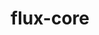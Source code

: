 ---
title: "flux-core"
layout: cache
categories: [package, develop-2023-11-26]
meta: {"versions": ["0.56.0"], "compilers": ["cce@=15.0.1", "gcc@=11.4.0", "gcc@=7.3.1", "gcc@=7.5.0", "gcc@=9.4.0", "oneapi@=2023.2.0"], "oss": ["amzn2", "rhel8", "ubuntu18.04", "ubuntu20.04"], "platforms": ["linux"], "targets": ["aarch64", "neoverse_n1", "neoverse_v1", "ppc64le", "x86_64_v3", "zen4"], "stacks": ["aws-isc", "aws-isc-aarch64", "e4s", "e4s-cray-rhel", "e4s-neoverse_v1", "e4s-oneapi", "e4s-power", "radiuss", "root"], "num_specs": 16, "num_specs_by_stack": {"aws-isc-aarch64": 2, "root": 16, "aws-isc": 1, "e4s-cray-rhel": 1, "radiuss": 1, "e4s-neoverse_v1": 3, "e4s-power": 3, "e4s": 3, "e4s-oneapi": 2}}
spec_details: [{"hash": "czydjbconvhvn4c4tdgy3cghljuprit7", "compiler": "gcc@=7.3.1", "versions": ["0.56.0"], "os": "amzn2", "platform": "linux", "target": "aarch64", "variants": ["build_system=autotools", "~cuda", "~docs", "~security"], "stacks": ["aws-isc-aarch64", "root"], "size": "-", "tarball": "https://binaries.spack.io/releases/develop-2023-11-26/build_cache/linux-amzn2-aarch64/gcc-7.3.1/flux-core-0.56.0/linux-amzn2-aarch64-gcc-7.3.1-flux-core-0.56.0-czydjbconvhvn4c4tdgy3cghljuprit7.spack"}, {"hash": "wenlc2o42dgjzkhxvinw4nq52zq3ujop", "compiler": "gcc@=7.3.1", "versions": ["0.56.0"], "os": "amzn2", "platform": "linux", "target": "neoverse_n1", "variants": ["build_system=autotools", "~cuda", "~docs", "~security"], "stacks": ["aws-isc-aarch64", "root"], "size": "-", "tarball": "https://binaries.spack.io/releases/develop-2023-11-26/build_cache/linux-amzn2-neoverse_n1/gcc-7.3.1/flux-core-0.56.0/linux-amzn2-neoverse_n1-gcc-7.3.1-flux-core-0.56.0-wenlc2o42dgjzkhxvinw4nq52zq3ujop.spack"}, {"hash": "gohlgnroj2xw7dfgycoe3f4v3wfttelu", "compiler": "gcc@=7.3.1", "versions": ["0.56.0"], "os": "amzn2", "platform": "linux", "target": "x86_64_v3", "variants": ["build_system=autotools", "~cuda", "~docs", "~security"], "stacks": ["root", "aws-isc"], "size": "-", "tarball": "https://binaries.spack.io/releases/develop-2023-11-26/build_cache/linux-amzn2-x86_64_v3/gcc-7.3.1/flux-core-0.56.0/linux-amzn2-x86_64_v3-gcc-7.3.1-flux-core-0.56.0-gohlgnroj2xw7dfgycoe3f4v3wfttelu.spack"}, {"hash": "2ofkxnh36s7wqdhcdjyt6tv3a4biuwe2", "compiler": "cce@=15.0.1", "versions": ["0.56.0"], "os": "rhel8", "platform": "linux", "target": "zen4", "variants": ["build_system=autotools", "~cuda", "~docs", "~security"], "stacks": ["e4s-cray-rhel", "root"], "size": "-", "tarball": "https://binaries.spack.io/releases/develop-2023-11-26/build_cache/linux-rhel8-zen4/cce-15.0.1/flux-core-0.56.0/linux-rhel8-zen4-cce-15.0.1-flux-core-0.56.0-2ofkxnh36s7wqdhcdjyt6tv3a4biuwe2.spack"}, {"hash": "rubtu4rwivj6nj3wvpuhaoo4p4fvn5xw", "compiler": "gcc@=7.5.0", "versions": ["0.56.0"], "os": "ubuntu18.04", "platform": "linux", "target": "x86_64_v3", "variants": ["build_system=autotools", "~cuda", "~docs", "~security"], "stacks": ["root", "radiuss"], "size": "-", "tarball": "https://binaries.spack.io/releases/develop-2023-11-26/build_cache/linux-ubuntu18.04-x86_64_v3/gcc-7.5.0/flux-core-0.56.0/linux-ubuntu18.04-x86_64_v3-gcc-7.5.0-flux-core-0.56.0-rubtu4rwivj6nj3wvpuhaoo4p4fvn5xw.spack"}, {"hash": "3mox34nk6jw4k5ca55xcwsafhhk52olu", "compiler": "gcc@=11.4.0", "versions": ["0.56.0"], "os": "ubuntu20.04", "platform": "linux", "target": "neoverse_v1", "variants": ["build_system=autotools", "~cuda", "~docs", "~security"], "stacks": ["root", "e4s-neoverse_v1"], "size": "-", "tarball": "https://binaries.spack.io/releases/develop-2023-11-26/build_cache/linux-ubuntu20.04-neoverse_v1/gcc-11.4.0/flux-core-0.56.0/linux-ubuntu20.04-neoverse_v1-gcc-11.4.0-flux-core-0.56.0-3mox34nk6jw4k5ca55xcwsafhhk52olu.spack"}, {"hash": "bt3nuphujx7ygzupoio3futbnczjkdbs", "compiler": "gcc@=11.4.0", "versions": ["0.56.0"], "os": "ubuntu20.04", "platform": "linux", "target": "neoverse_v1", "variants": ["build_system=autotools", "~cuda", "~docs", "~security"], "stacks": ["root", "e4s-neoverse_v1"], "size": "-", "tarball": "https://binaries.spack.io/releases/develop-2023-11-26/build_cache/linux-ubuntu20.04-neoverse_v1/gcc-11.4.0/flux-core-0.56.0/linux-ubuntu20.04-neoverse_v1-gcc-11.4.0-flux-core-0.56.0-bt3nuphujx7ygzupoio3futbnczjkdbs.spack"}, {"hash": "oveutmbr6oncxoztv2hsud6zyzgeobrb", "compiler": "gcc@=11.4.0", "versions": ["0.56.0"], "os": "ubuntu20.04", "platform": "linux", "target": "neoverse_v1", "variants": ["build_system=autotools", "+cuda", "~docs", "~security"], "stacks": ["root", "e4s-neoverse_v1"], "size": "-", "tarball": "https://binaries.spack.io/releases/develop-2023-11-26/build_cache/linux-ubuntu20.04-neoverse_v1/gcc-11.4.0/flux-core-0.56.0/linux-ubuntu20.04-neoverse_v1-gcc-11.4.0-flux-core-0.56.0-oveutmbr6oncxoztv2hsud6zyzgeobrb.spack"}, {"hash": "rid3x5j77brzs67tgb4gp5gq3dywe3cs", "compiler": "gcc@=9.4.0", "versions": ["0.56.0"], "os": "ubuntu20.04", "platform": "linux", "target": "ppc64le", "variants": ["build_system=autotools", "~cuda", "~docs", "~security"], "stacks": ["e4s-power", "root"], "size": "-", "tarball": "https://binaries.spack.io/releases/develop-2023-11-26/build_cache/linux-ubuntu20.04-ppc64le/gcc-9.4.0/flux-core-0.56.0/linux-ubuntu20.04-ppc64le-gcc-9.4.0-flux-core-0.56.0-rid3x5j77brzs67tgb4gp5gq3dywe3cs.spack"}, {"hash": "xl3n4flmx7xd4bvi2kcejapsouuxc4cc", "compiler": "gcc@=9.4.0", "versions": ["0.56.0"], "os": "ubuntu20.04", "platform": "linux", "target": "ppc64le", "variants": ["build_system=autotools", "+cuda", "~docs", "~security"], "stacks": ["e4s-power", "root"], "size": "-", "tarball": "https://binaries.spack.io/releases/develop-2023-11-26/build_cache/linux-ubuntu20.04-ppc64le/gcc-9.4.0/flux-core-0.56.0/linux-ubuntu20.04-ppc64le-gcc-9.4.0-flux-core-0.56.0-xl3n4flmx7xd4bvi2kcejapsouuxc4cc.spack"}, {"hash": "p4nxrqoihhfftpossqdfpolxbl6p4pde", "compiler": "gcc@=9.4.0", "versions": ["0.56.0"], "os": "ubuntu20.04", "platform": "linux", "target": "ppc64le", "variants": ["build_system=autotools", "~cuda", "~docs", "~security"], "stacks": ["e4s-power", "root"], "size": "-", "tarball": "https://binaries.spack.io/releases/develop-2023-11-26/build_cache/linux-ubuntu20.04-ppc64le/gcc-9.4.0/flux-core-0.56.0/linux-ubuntu20.04-ppc64le-gcc-9.4.0-flux-core-0.56.0-p4nxrqoihhfftpossqdfpolxbl6p4pde.spack"}, {"hash": "lbusaf6hwdybsxrmflb3dgq2ebdkhay3", "compiler": "gcc@=11.4.0", "versions": ["0.56.0"], "os": "ubuntu20.04", "platform": "linux", "target": "x86_64_v3", "variants": ["build_system=autotools", "~cuda", "~docs", "~security"], "stacks": ["e4s", "root"], "size": "-", "tarball": "https://binaries.spack.io/releases/develop-2023-11-26/build_cache/linux-ubuntu20.04-x86_64_v3/gcc-11.4.0/flux-core-0.56.0/linux-ubuntu20.04-x86_64_v3-gcc-11.4.0-flux-core-0.56.0-lbusaf6hwdybsxrmflb3dgq2ebdkhay3.spack"}, {"hash": "4mo6sl3jkr53wcsxgckdk6uqlx34ovzs", "compiler": "gcc@=11.4.0", "versions": ["0.56.0"], "os": "ubuntu20.04", "platform": "linux", "target": "x86_64_v3", "variants": ["build_system=autotools", "~cuda", "~docs", "~security"], "stacks": ["e4s", "root"], "size": "-", "tarball": "https://binaries.spack.io/releases/develop-2023-11-26/build_cache/linux-ubuntu20.04-x86_64_v3/gcc-11.4.0/flux-core-0.56.0/linux-ubuntu20.04-x86_64_v3-gcc-11.4.0-flux-core-0.56.0-4mo6sl3jkr53wcsxgckdk6uqlx34ovzs.spack"}, {"hash": "howukreu2ksgoivl3s2pej54utu6vtyt", "compiler": "gcc@=11.4.0", "versions": ["0.56.0"], "os": "ubuntu20.04", "platform": "linux", "target": "x86_64_v3", "variants": ["build_system=autotools", "+cuda", "~docs", "~security"], "stacks": ["e4s", "root"], "size": "-", "tarball": "https://binaries.spack.io/releases/develop-2023-11-26/build_cache/linux-ubuntu20.04-x86_64_v3/gcc-11.4.0/flux-core-0.56.0/linux-ubuntu20.04-x86_64_v3-gcc-11.4.0-flux-core-0.56.0-howukreu2ksgoivl3s2pej54utu6vtyt.spack"}, {"hash": "i2r5me3p7g3uys2c6yo3p7zqbd75nrll", "compiler": "oneapi@=2023.2.0", "versions": ["0.56.0"], "os": "ubuntu20.04", "platform": "linux", "target": "x86_64_v3", "variants": ["build_system=autotools", "~cuda", "~docs", "~security"], "stacks": ["e4s-oneapi", "root"], "size": "-", "tarball": "https://binaries.spack.io/releases/develop-2023-11-26/build_cache/linux-ubuntu20.04-x86_64_v3/oneapi-2023.2.0/flux-core-0.56.0/linux-ubuntu20.04-x86_64_v3-oneapi-2023.2.0-flux-core-0.56.0-i2r5me3p7g3uys2c6yo3p7zqbd75nrll.spack"}, {"hash": "jvhiainrkidenx5wjmpxrmwl3ckgsnxj", "compiler": "oneapi@=2023.2.0", "versions": ["0.56.0"], "os": "ubuntu20.04", "platform": "linux", "target": "x86_64_v3", "variants": ["build_system=autotools", "~cuda", "~docs", "~security"], "stacks": ["e4s-oneapi", "root"], "size": "-", "tarball": "https://binaries.spack.io/releases/develop-2023-11-26/build_cache/linux-ubuntu20.04-x86_64_v3/oneapi-2023.2.0/flux-core-0.56.0/linux-ubuntu20.04-x86_64_v3-oneapi-2023.2.0-flux-core-0.56.0-jvhiainrkidenx5wjmpxrmwl3ckgsnxj.spack"}]
---